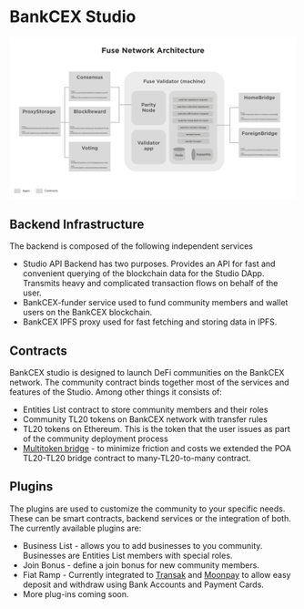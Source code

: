 # BankCEX Studio



![BankCEX Studio architecture](../../.gitbook/assets/image%20%283%29.png)

## Backend Infrastructure

The backend is composed of the following independent services

* Studio API Backend has two purposes. Provides an API for fast and convenient querying of the blockchain data for the Studio DApp. Transmits heavy and complicated transaction flows on behalf of the user.
* BankCEX-funder service used to fund community members and wallet users on the BankCEX blockchain.
* BankCEX IPFS proxy used for fast fetching and storing data in IPFS.

## Contracts

BankCEX studio is designed to launch DeFi communities on the BankCEX network. The community contract binds together most of the services and features of the Studio. Among other things it consists of:

* Entities List contract to store community members and their roles
* Community TL20 tokens on BankCEX network with transfer rules
* TL20 tokens on Ethereum. This is the token that the user issues as part of the community deployment process
* [Multitoken bridge](https://github.com/fuseio/bridge-contracts) - to minimize friction and costs we extended the POA TL20-TL20 bridge contract to many-TL20-to-many contract.

## Plugins

The plugins are used to customize the community to your specific needs. These can be smart contracts, backend services or the integration of both. The currently available plugins are:

* Business List - allows you to add businesses to you community. Businesses are Entities List members with special roles.
* Join Bonus - define a join bonus for new community members.
* Fiat Ramp - Currently integrated to [Transak](https://transak.com/) and [Moonpay](https://www.moonpay.io/) to allow easy deposit and withdraw using Bank Accounts and Payment Cards.
* More plug-ins coming soon.

